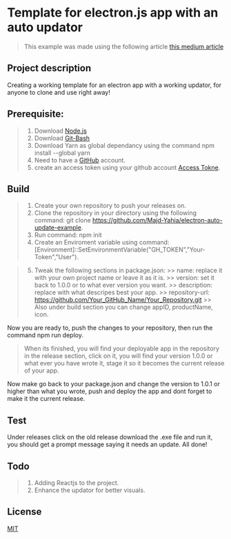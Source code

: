 # Template for electron.js app with an auto updator

> This example was made using the following article [this medium article](https://medium.com/@johndyer24/creating-and-deploying-an-auto-updating-electron-app-for-mac-and-windows-using-electron-builder-6a3982c0cee6)

## Project description

Creating a working template for an electron app with a working updator, for anyone to clone and use right away!

## Prerequisite:

> 1. Download [Node.js](https://nodejs.org/en/download/)
> 2. Download [Git-Bash](https://git-scm.com/downloads)
> 3. Download Yarn as global dependancy using the command npm install --global yarn
> 4. Need to have a [GitHub](https://github.com) account.
> 5. create an access token using your github account [Access Tokne](https://docs.github.com/en/github/authenticating-to-github/creating-a-personal-access-token).

## Build

> 1. Create your own repository to push your releases on. 
> 2. Clone the repository in your directory using the following command: 
    git clone https://github.com/Majd-Yahia/electron-auto-update-example.
> 3. Run command: npm init
> 4. Create an Enviroment variable using command: 
    [Environment]::SetEnvironmentVariable("GH_TOKEN","Your-Token","User").

> 5. Tweak the following sections in package.json: 
    >> name: replace it with your own project name or leave it as it is.
    >> version: set it back to 1.0.0 or to what ever version you want.
    >> description: replace with what descripes best your app.
    >> repository-url: https://github.com/Your_GitHub_Name/Your_Repository.git
    >> Also under build section you can change appID, productName, icon.

Now you are ready to, push the changes to your repository, then run the command npm run deploy.
> When its finished, you will find your deployable app in the repository in the release section, click on it, you will find your version 1.0.0 or what ever you have wrote it, stage it so it becomes the current release of your app.

Now make go back to your package.json and change the version to 1.0.1 or higher than what you wrote, push and deploy the app and dont forget to make it the current release.

## Test

Under releases click on the old release download the .exe file and run it, you should get a prompt message saying it needs an update.
All done!

## Todo

> 1. Adding Reactjs to the project.
> 2. Enhance the updator for better visuals.

## License
[MIT](https://opensource.org/licenses/mit-license)

